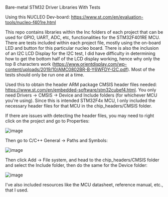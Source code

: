 Bare-metal STM32 Driver Libraries With Tests

Using this NUCLEO Dev-board: https://www.st.com/en/evaluation-tools/nucleo-f401re.html

This repo contains libraries within the Inc folders of each project that can be used for GPIO, UART, ADC, etc, functionalities for the STM32F401RE MCU. There are tests included within each project file, mostly using the on-board LED and button for this particular nucleo board. There is also the inclusion of an I2C LCD Display for the I2C test, I did have difficulty in determining how to get the bottom half of the LCD display working, hence why only the top 8 characters work (https://www.orientdisplay.com/wp-content/uploads/2019/10/AMC0802BR-B-Y6WFDY-I2C.pdf). Most of the tests should only be run one at a time. 

Used this to obtain the header ARM package CMSIS header files needed: https://www.st.com/en/embedded-software/stm32cubef4.html. You only need Drivers -> CMSIS -> Device and Include folders (for whichever MCU you're using). Since this is intended STM32F4x MCU, I only included the necessary header files for that MCU in the chip_headers/CMSIS folder. 

If there are issues with detecting the header files, you may need to right click on the project and go to Properties: 

![image](https://github.com/nmanhas2/LIBRARIES_STM32F401/assets/113201793/f02c80f8-7cd4-4942-8917-d898fd356037)

Then go to C/C++ General -> Paths and Symbols:

![image](https://github.com/nmanhas2/LIBRARIES_STM32F401/assets/113201793/71d7f93d-65f1-4ae1-8867-54b0bcc337cf)

Then click Add -> File system, and head to the chip_headers/CMSIS folder and select the Include folder, then do the same for the Device folder:

![image](https://github.com/nmanhas2/LIBRARIES_STM32F401/assets/113201793/26bcb2b1-232e-4fda-8dc6-178ffac93335)

I've also included resources like the MCU datasheet, reference manual, etc., that I used. 
